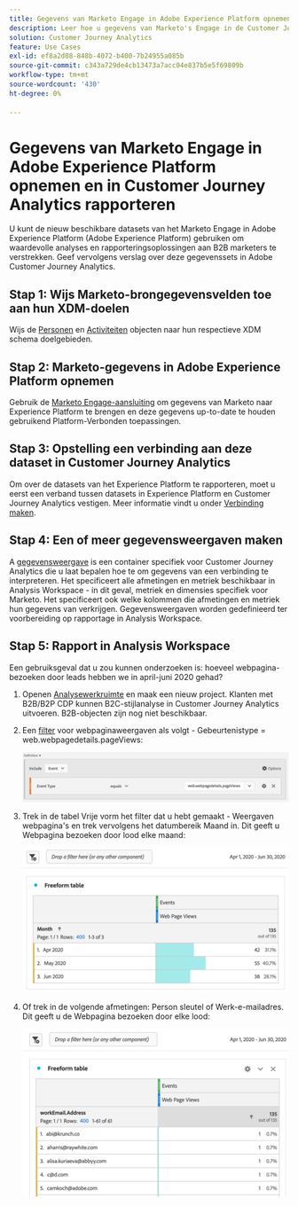 ```yaml
---
title: Gegevens van Marketo Engage in Adobe Experience Platform opnemen en in Customer Journey Analytics rapporteren
description: Leer hoe u gegevens van Marketo's Engage in de Customer Journey Analytics kunt plaatsen
solution: Customer Journey Analytics
feature: Use Cases
exl-id: ef8a2d08-848b-4072-b400-7b24955a085b
source-git-commit: c343a729de4cb13473a7acc04e837b5e5f69809b
workflow-type: tm+mt
source-wordcount: '430'
ht-degree: 0%

---
```


# Gegevens van Marketo Engage in Adobe Experience Platform opnemen en in Customer Journey Analytics rapporteren

U kunt de nieuw beschikbare datasets van het Marketo Engage in Adobe Experience Platform (Adobe Experience Platform) gebruiken om waardevolle analyses en rapporteringsoplossingen aan B2B marketers te verstrekken. Geef vervolgens verslag over deze gegevenssets in Adobe Customer Journey Analytics.

## Stap 1: Wijs Marketo-brongegevensvelden toe aan hun XDM-doelen

Wijs de [Personen](https://experienceleague.adobe.com/docs/experience-platform/sources/connectors/adobe-applications/mapping/marketo.html?lang=en#persons) en [Activiteiten](https://experienceleague.adobe.com/docs/experience-platform/sources/connectors/adobe-applications/mapping/marketo.html?lang=en#activities) objecten naar hun respectieve XDM schema doelgebieden.

## Stap 2: Marketo-gegevens in Adobe Experience Platform opnemen

Gebruik de [Marketo Engage-aansluiting](https://experienceleague.adobe.com/docs/experience-platform/sources/connectors/adobe-applications/marketo/marketo.html?lang=en) om gegevens van Marketo naar Experience Platform te brengen en deze gegevens up-to-date te houden gebruikend Platform-Verbonden toepassingen.

## Stap 3: Opstelling een verbinding aan deze dataset in Customer Journey Analytics

Om over de datasets van het Experience Platform te rapporteren, moet u eerst een verband tussen datasets in Experience Platform en Customer Journey Analytics vestigen. Meer informatie vindt u onder [Verbinding maken](https://experienceleague.adobe.com/docs/analytics-platform/using/cja-connections/create-connection.html?lang=en).

## Stap 4: Een of meer gegevensweergaven maken

A [gegevensweergave](/help/data-views/data-views.md) is een container specifiek voor Customer Journey Analytics die u laat bepalen hoe te om gegevens van een verbinding te interpreteren. Het specificeert alle afmetingen en metriek beschikbaar in Analysis Workspace - in dit geval, metriek en dimensies specifiek voor Marketo. Het specificeert ook welke kolommen die afmetingen en metriek hun gegevens van verkrijgen. Gegevensweergaven worden gedefinieerd ter voorbereiding op rapportage in Analysis Workspace.

## Stap 5: Rapport in Analysis Workspace

Een gebruiksgeval dat u zou kunnen onderzoeken is: hoeveel webpagina-bezoeken door leads hebben we in april-juni 2020 gehad?

1. Openen [Analysewerkruimte](/help/analysis-workspace/home.md) en maak een nieuw project.
Klanten met B2B/B2P CDP kunnen B2C-stijlanalyse in Customer Journey Analytics uitvoeren. B2B-objecten zijn nog niet beschikbaar.

1. Een [filter](/help/components/filters/create-filters.md) voor webpaginaweergaven als volgt - Gebeurtenistype = web.webpagedetails.pageViews:

   ![Het venster Definitie waarin het type gebeurtenis en gebeurtenis wordt weergegeven](../assets/marketo-filter.png)

1. Trek in de tabel Vrije vorm het filter dat u hebt gemaakt - Weergaven webpagina&#39;s en trek vervolgens het datumbereik Maand in. Dit geeft u Webpagina bezoeken door lood elke maand:

   ![Vrije-vormtabel met gebeurtenissen per maand.](../assets/marketo-freeform.png)

1. Of trek in de volgende afmetingen: Person sleutel of Werk-e-mailadres. Dit geeft u de Webpagina bezoeken door elke lood:

   ![Vrije-vormlijst die Gebeurtenissen en workEmail.Address en de Mening van de Web-pagina toont.](../assets/marketo-freeform2.png)
